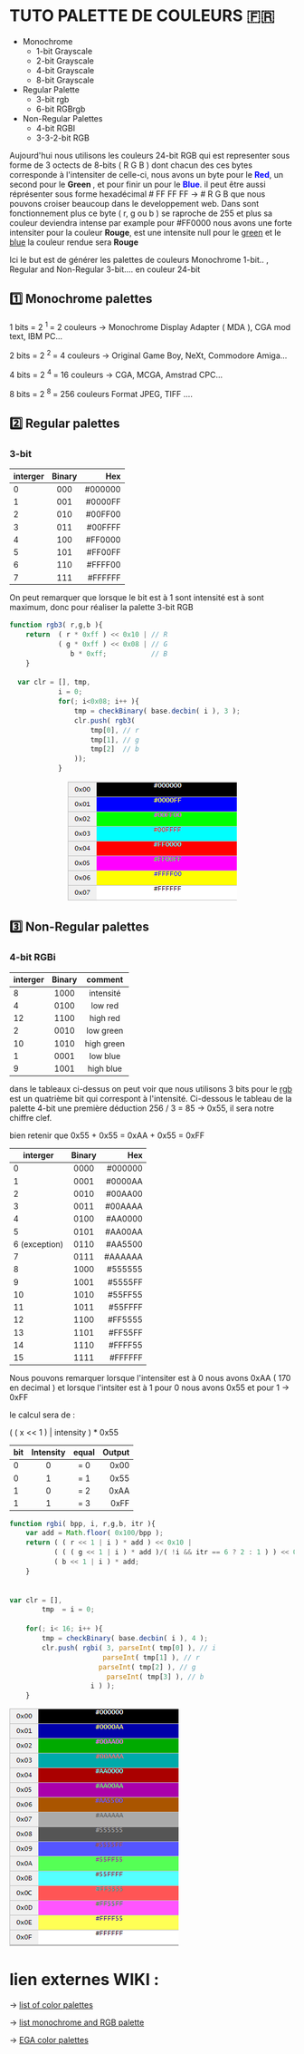 # **TUTO PALETTE DE COULEURS** :fr:

* Monochrome
  * 1-bit Grayscale
  * 2-bit Grayscale
  * 4-bit Grayscale
  * 8-bit Grayscale 
* Regular Palette
  * 3-bit rgb
  * 6-bit RGBrgb
* Non-Regular Palettes
  * 4-bit RGBI
  * 3-3-2-bit RGB
  
Aujourd'hui nous utilisons les couleurs 24-bit RGB qui est representer sous forme de 3 octects de 8-bits ( R G B ) dont chacun des ces bytes corresponde 
à l'intensiter de celle-ci, nous avons un byte pour le <span style="color:blue"><b>Red</b></span>, un second pour le <b> Green </b>, 
et pour finir un pour le <span style="color:blue"><b>Blue</b></span>. il peut être aussi réprésenter sous forme hexadécimal # FF FF FF &rarr; # R G B
que  nous pouvons croiser beaucoup dans le developpement web. Dans sont fonctionnement 
plus ce byte ( r, g ou  b ) se raproche de 255 et plus sa couleur deviendra  intense par example pour #FF0000 nous avons une forte intensiter pour la couleur <b>Rouge</b>,
est une intensite null pour le <u>green</u> et le <u>blue</u> la couleur rendue sera <b>Rouge</b>

Ici le but est de générer les palettes de couleurs Monochrome 1-bit.. , Regular and Non-Regular 3-bit.... en couleur 24-bit  

## :one: Monochrome palettes
  
1 bits = 2 <sup> 1 </sup> = 2 couleurs &rarr; Monochrome Display Adapter ( MDA ), CGA mod text, IBM PC...

2 bits = 2 <sup> 2 </sup> = 4 couleurs  &rarr; Original Game Boy, NeXt, Commodore Amiga...

4 bits = 2 <sup> 4 </sup> = 16 couleurs &rarr; CGA, MCGA, Amstrad CPC...

8 bits = 2 <sup> 8 </sup> = 256 couleurs Format JPEG, TIFF .... 

## :two: Regular palettes
### 3-bit 

| interger      | Binary        | Hex    |
| ------------- |:-------------:| -----: |
| 0             | 000           | #000000|
| 1             | 001           | #0000FF|
| 2             | 010           | #00FF00|
| 3             | 011           | #00FFFF|
| 4             | 100           | #FF0000|
| 5             | 101           | #FF00FF|
| 6             | 110           | #FFFF00|
| 7             | 111           | #FFFFFF|

On peut remarquer que lorsque le bit est à 1 sont intensité est à sont maximum, donc pour réaliser la palette 3-bit RGB

```javascript
function rgb3( r,g,b ){
	return  ( r * 0xff ) << 0x10 | // R
            ( g * 0xff ) << 0x08 | // G
			   b * 0xff;           // B
	}
  
  var clr = [], tmp,
			i = 0;
			for(; i<0x08; i++ ){
				tmp = checkBinary( base.decbin( i ), 3 );
				clr.push( rgb3(
					tmp[0], // r
					tmp[1], // g
					tmp[2]  // b
				));
			}
```
<center><img src="https://github.com/devGnode/JSCanvasWorker/blob/master/js/cp437/3bit.png"></center>

## :three: Non-Regular palettes
### 4-bit RGBi

| interger  | Binary | comment   |
|:----------|:------:|:---------:|
| 8         | 1000   | intensité |
| 4         | 0100   | low red   |
| 12        | 1100   | high red  |
| 2         | 0010   | low green |
| 10        | 1010   | high green|
| 1         | 0001   | low blue  |
| 9         | 1001   | high blue |

dans le tableaux ci-dessus on peut voir que nous utilisons 3 bits pour le <u>rgb</u> est un quatrième bit qui correspont à l'intensité.
Ci-dessous le tableau de la palette 4-bit une première déduction 256 / 3 = 85 &rarr; 0x55, il sera notre chiffre clef.

bien retenir que 0x55 + 0x55 = 0xAA + 0x55 = 0xFF 

| interger      | Binary        | Hex    |
| ------------- |:-------------:| -----: |
| 0             | 0000          | #000000|
| 1             | 0001          | #0000AA|
| 2             | 0010          | #00AA00|
| 3             | 0011          | #00AAAA|
| 4             | 0100          | #AA0000|
| 5             | 0101          | #AA00AA|
| 6 (exception) | 0110          | #AA5500|
| 7             | 0111          | #AAAAAA|
| 8             | 1000          | #555555|
| 9             | 1001          | #5555FF|
| 10            | 1010          | #55FF55|
| 11            | 1011          | #55FFFF|
| 12            | 1100          | #FF5555|
| 13            | 1101          | #FF55FF|
| 14            | 1110          | #FFFF55|
| 15            | 1111          | #FFFFFF|

Nous pouvons remarquer lorsque l'intensiter est à 0 nous avons 0xAA ( 170 en decimal  ) et lorsque l'intsiter est à 1 
pour 0 nous avons 0x55 et pour 1 &rarr; 0xFF

le calcul sera de : 

 ( ( x << 1 ) | intensity ) * 0x55
 
| bit           | Intensity     | equal | Output |
| ------------- |:-------------:|:-----:| -----: |
| 0             | 0             | = 0   | 0x00   |
| 0             | 1             | = 1   | 0x55   |
| 1             | 0             | = 2   | 0xAA   |
| 1             | 1             | = 3   | 0xFF   |
  
```javascript
function rgbi( bpp, i, r,g,b, itr ){
	var add = Math.floor( 0x100/bpp );
	return ( ( r << 1 | i ) * add ) << 0x10 |
		   ( ( ( g << 1 | i ) * add )/( !i && itr == 6 ? 2 : 1 ) ) << 0x08 |
		   ( b << 1 | i ) * add;
	}
  
  
var clr = [],
		tmp  = i = 0;
		
	for(; i< 16; i++ ){
		tmp = checkBinary( base.decbin( i ), 4 );
		clr.push( rgbi( 3, parseInt( tmp[0] ), // i
					   parseInt( tmp[1] ), // r
					  parseInt( tmp[2] ), // g
						parseInt( tmp[3] ), // b
					i ) );
	}
```

<img src="https://github.com/devGnode/JSCanvasWorker/blob/master/js/cp437/4rgbi.png">

# lien externes WIKI :

&rarr; [list of color palettes]( https://en.wikipedia.org/wiki/List_of_color_palettes )

&rarr; [  list monochrome and RGB palette ](https://en.wikipedia.org/wiki/List_of_monochrome_and_RGB_palettes)

&rarr; [EGA color palettes](https://fr.wikipedia.org/wiki/Color_Graphics_Adapter)
